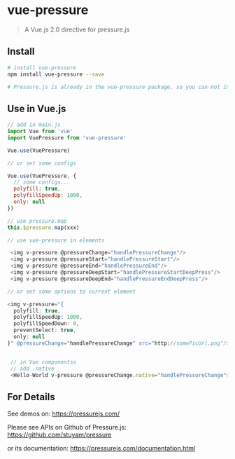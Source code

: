 # vue-pressure

> A Vue.js 2.0 directive for pressure.js

## Install

``` bash
# install vue-pressure
npm install vue-pressure --save

# Pressure.js is already in the vue-pressure package, so you can not install Pressure.js anymore.
```

## Use in Vue.js

``` javascript
// add in main.js
import Vue from 'vue'
import VuePressure from 'vue-pressure'

Vue.use(VuePressure)

// or set some configs

Vue.use(VuePressure, {
  // some configs...
  polyfill: true,
  polyfillSpeedUp: 1000,
  only: null
})

// use pressure.map
this.$pressure.map(xxx)

// use vue-pressure in elements

 <img v-pressure @pressureChange="handlePressureChange"/>
 <img v-pressure @pressureStart="handlePressureStart"/>
 <img v-pressure @pressureEnd="handlePressureEnd"/>
 <img v-pressure @pressureDeepStart="handlePressureStartDeepPress"/>
 <img v-pressure @pressureDeepEnd="handlePressureEndDeepPress"/>

// or set some options to current element

<img v-pressure="{
  polyfill: true,
  polyfillSpeedUp: 1000,
  polyfillSpeedDown: 0,
  preventSelect: true,
  only: null
}" @pressureChange="handlePressureChange" src="http://somePicUrl.png"/>


 // in Vue componentss
 // add .native
 <Hello-World v-pressure @pressureChange.native="handlePressureChange"></HelloWorld>
```

## For Details

See demos on: https://pressurejs.com/

Please see APIs on Github of Pressure.js: https://github.com/stuyam/pressure

or its documentation: https://pressurejs.com/documentation.html
